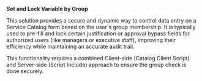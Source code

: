 **Set and Lock Variable by Group**

This solution provides a secure and dynamic way to control data entry on a Service Catalog form based on the user's group membership. It is typically used to pre-fill and lock certain justification or approval bypass fields for authorized users (like managers or executive staff), improving their efficiency while maintaining an accurate audit trail.

This functionality requires a combined Client-side (Catalog Client Script) and Server-side (Script Include) approach to ensure the group check is done securely.

